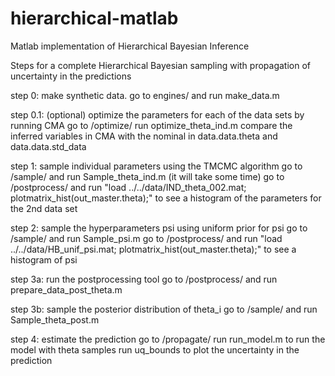 # hierarchical-matlab
Matlab implementation of Hierarchical Bayesian Inference


Steps for a complete Hierarchical Bayesian sampling with propagation of
uncertainty in the predictions


step 0:
    make synthetic data.
    go to engines/ and run make_data.m



step 0.1: (optional)
    optimize the parameters for each of the data sets by running CMA
    go to /optimize/
    run optimize_theta_ind.m
    compare the inferred variables in CMA with the nominal in data.data.theta and data.data.std_data


step 1:
    sample individual parameters using the TMCMC algorithm
    go to /sample/ and run Sample_theta_ind.m  (it will take some time)
    go to /postprocess/ and run "load ../../data/IND_theta_002.mat; plotmatrix_hist(out_master.theta);" to see a histogram of the parameters for the 2nd data set


step 2:
    sample the hyperparameters psi using uniform prior for psi
	go to /sample/ and run Sample_psi.m
    go to /postprocess/ and run "load ../../data/HB_unif_psi.mat; plotmatrix_hist(out_master.theta);" to see a histogram of psi


step 3a:
    run the postprocessing tool
    go to /postprocess/ and run prepare_data_post_theta.m


step 3b:
    sample the posterior distribution of theta_i
    go to /sample/ and run Sample_theta_post.m

step 4:
    estimate the prediction
    go to /propagate/
    run run_model.m to run the model with theta samples
    run uq_bounds to plot the uncertainty in the prediction
